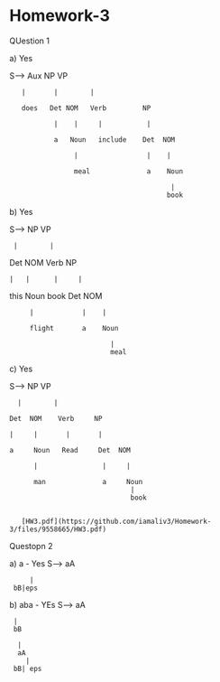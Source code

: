 # Homework-3

QUestion 1

 a) Yes 
 
 
 S-->   Aux        NP       VP 
 
       |       |        |
			 
       does   Det NOM   Verb         NP
			 
               |    |     |           |
               
               a   Noun   include    Det  NOM
							 
                    |                 |    |
                    
                    meal              a    Noun
										
                                            |
                                           book
                                           
                                           
                                           
                                           
b) Yes

S--> NP         VP

     |        |
   Det    NOM       Verb      NP
   
    |   |      |     |
    
  this  Noun   book  Det  NOM
  
         |            |    |
         
         flight       a    Noun
         
                             |
                             meal
														 



c) Yes

S-->  NP     VP

      |        |
      
    Det  NOM    Verb     NP
    
    |     |       |       |
    
    a     Noun   Read     Det  NOM
          
          |                |     |
          
          man              a     Noun
                                  |
                                  book
                                  
                                  
       [HW3.pdf](https://github.com/iamaliv3/Homework-3/files/9558665/HW3.pdf)
                           
   
   
   Questopn 2
   
   a) a - Yes
   S--> aA
  
         |
	 bB|eps
	 
	 
b) aba -  YEs
 S--> aA
 
     |
     bB
     
      |
      aA
        |
	 bB| eps
	 
